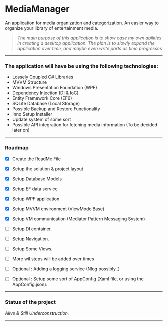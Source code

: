 # MediaManager
An application for media organization and categorization. An easier way to organize your library of entertainment media.

> *The main purpose of this application is to show case my own abilities in creating a desktop application.*
> *The plan is to slowly expand the application over time, and maybe even write parts as time progresses*

---

### The application will have be using the following technologies:
- Lossely Coupled C# Libraries
- MVVM Structure
- Windows Presentation Foundation (WPF)
- Dependency Injection (DI & IoC)
- Entity Framework Core (EF6)
- SQLite Database (Local Storage)
- Possible Backup and Restore Functionality
- Inno Setup Installer
- Update system of some sort
- Possible API integration for fetching media information (To be decided later on)

---

### Roadmap
- [x] Create the ReadMe File
- [X] Setup the solution & project layout
- [X] Setup Database Models
- [X] Setup EF data service
- [X] Setup WPF application
- [X] Setup MVVM environment (ViewModelBase)
- [X] Setup VM communication (Mediator Pattern Messaging System)
- [ ] Setup DI container.
- [ ] Setup Navigation.
- [ ] Setup Some Views.
- [ ] More wil steps will be added over times

- [ ] Optional : Adding a logging service (Nlog possibly..)
- [ ] Optional : Setup some sort of AppConfig (Xaml file, or using the AppConfig.json).

---

### Status of the project
 *Alive & Still Underconstruction.*

---
